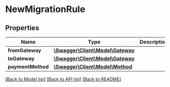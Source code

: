 # NewMigrationRule

## Properties
Name | Type | Description | Notes
------------ | ------------- | ------------- | -------------
**fromGateway** | [**\Swagger\Client\Model\Gateway**](Gateway.md) |  | [optional] 
**toGateway** | [**\Swagger\Client\Model\Gateway**](Gateway.md) |  | [optional] 
**paymentMethod** | [**\Swagger\Client\Model\Method**](Method.md) |  | [optional] 

[[Back to Model list]](../README.md#documentation-for-models) [[Back to API list]](../README.md#documentation-for-api-endpoints) [[Back to README]](../README.md)


